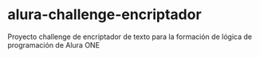 # alura-challenge-encriptador
Proyecto challenge de encriptador de texto para la formación de lógica de programación de Alura ONE 
